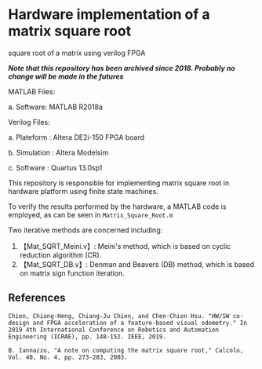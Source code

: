 # Hardware implementation of a matrix square root
square root of a matrix using verilog FPGA

***Note that this repository has been archived since 2018. Probably no change will be made in the futures***

MATLAB Files:

a. Software: MATLAB R2018a

Verilog Files:

a. Plateform  : Altera DE2i-150 FPGA board

b. Simulation : Altera Modelsim

c. Software   : Quartus 13.0sp1

This repository is responsible for implementing matrix square root in hardware platform using finite state machines.

To verify the results performed by the hardware, a MATLAB code is employed, as can be seen in `Matrix_Square_Root.m`

Two iterative methods are concerned including:
1. 【Mat_SQRT_Meini.v】: Meini's method, which is based on cyclic reduction algorithm (CR).
2. 【Mat_SQRT_DB.v】: Denman and Beavers (DB) method, which is based on matrix sign function iteration.

## References
`Chien, Chiang-Heng, Chiang-Ju Chien, and Chen-Chien Hsu. "HW/SW co-design and FPGA acceleration of a feature-based visual odometry." In 2019 4th International Conference on Robotics and Automation Engineering (ICRAE), pp. 148-152. IEEE, 2019.`

`B. Iannazzo, "A note on computing the matrix square root," Calcolo, Vol. 40, No. 4, pp. 273-283, 2003.`

